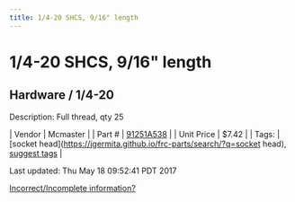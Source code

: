 ```yaml
---
title: 1/4-20 SHCS, 9/16" length
---
```


# 1/4-20 SHCS, 9/16" length
## Hardware / 1/4-20
Description: 	Full thread, qty 25 

| Vendor | Mcmaster | 
| Part # | [91251A538](https://www.mcmaster.com/#91251A538) | 
| Unit Price | $7.42 | 
| Tags: | [socket head](https://jgermita.github.io/frc-parts/search/?q=socket head), [suggest tags](https://docs.google.com/forms/d/e/1FAIpQLSeWyY8v3RgOty-MyWmh9U0iivNYN_molChYyS-0U-o-kOAv_g/viewform) | 

Last updated: Thu May 18 09:52:41 PDT 2017

 [Incorrect/Incomplete information?](https://docs.google.com/forms/d/e/1FAIpQLSeWyY8v3RgOty-MyWmh9U0iivNYN_molChYyS-0U-o-kOAv_g/viewform)